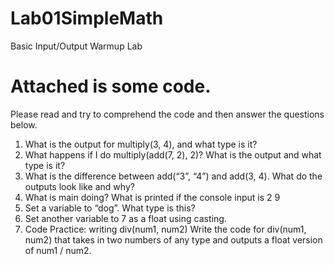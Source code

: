 # Lab01SimpleMath
Basic Input/Output Warmup Lab

# Attached is some code. 
Please read and try to comprehend the code and then answer the questions below.

1. What is the output for multiply(3, 4), and what type is it?
2. What happens if I do multiply(add(7, 2), 2)? What is the output and what type is it?
3. What is the difference between add(“3”, “4”) and add(3, 4). What do the outputs look like and why?
4. What is main doing? What is printed if the console input is 
2
9 
5. Set a variable to “dog”. What type is this?
6. Set another variable to 7 as a float using casting.
7. Code Practice: writing div(num1, num2)
	Write the code for div(num1, num2) that takes in two numbers of any type and outputs a float version of num1 / num2.

